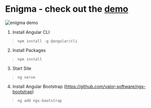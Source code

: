 # Enigma - check out the [demo](http://enigma.apphb.com/)

![enigma demo](https://lh6.googleusercontent.com/imct_iVQnXgmLOLGDnRPp0ABUWr_xpH5fQJaMVHgqew3UKRuky-iKa-MxGoMw16_qVix-QSGY8FsxJXKalqj=w1600-h757)

1) Install Angular CLI  
> `npm install -g @angular/cli`

2) Install Packages
> `npm install`

3) Start Site
> `ng serve`

4) Install Angular Bootstrap (https://github.com/valor-software/ngx-bootstrap)
> `ng add ngx-bootstrap`
